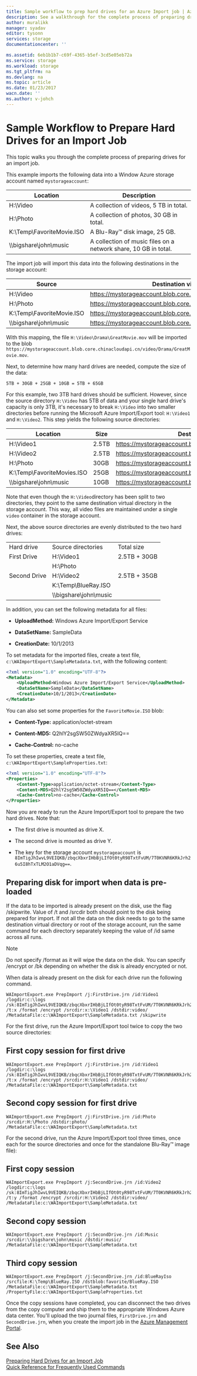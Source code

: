 ```yaml
---
title: Sample workflow to prep hard drives for an Azure Import job | Azure
description: See a walkthrough for the complete process of preparing drives for an import job in the Azure Import-Export Service
author: muralikk
manager: syadav
editor: tysonn
services: storage
documentationcenter: ''

ms.assetid: 6eb1b1b7-c69f-4365-b5ef-3cd5e05eb72a
ms.service: storage
ms.workload: storage
ms.tgt_pltfrm: na
ms.devlang: na
ms.topic: article
ms.date: 01/23/2017
wacn.date: ''
ms.author: v-johch
---
```


# Sample Workflow to Prepare Hard Drives for an Import Job
This topic walks you through the complete process of preparing drives for an import job.  

This example imports the following data into a Window Azure storage account named `mystorageaccount`:  

|Location|Description|  
|--------------|-----------------|  
|H:\Video|A collection of videos, 5 TB in total.|  
|H:\Photo|A collection of photos, 30 GB in total.|  
|K:\Temp\FavoriteMovie.ISO|A Blu-Ray™ disk image, 25 GB.|  
|\\\bigshare\john\music|A collection of music files on a network share, 10 GB in total.|  

The import job will import this data into the following destinations in the storage account:  

|Source|Destination virtual directory or blob|  
|------------|-------------------------------------------|  
|H:\Video|https://mystorageaccount.blob.core.chinacloudapi.cn/video|  
|H:\Photo|https://mystorageaccount.blob.core.chinacloudapi.cn/photo|  
|K:\Temp\FavoriteMovie.ISO|https://mystorageaccount.blob.core.chinacloudapi.cn/favorite/FavoriteMovies.ISO|  
|\\\bigshare\john\music|https://mystorageaccount.blob.core.chinacloudapi.cn/music|  

With this mapping, the file `H:\Video\Drama\GreatMovie.mov` will be imported to the blob `https://mystorageaccount.blob.core.chinacloudapi.cn/video/Drama/GreatMovie.mov`.  

Next, to determine how many hard drives are needed, compute the size of the data:  

`5TB + 30GB + 25GB + 10GB = 5TB + 65GB`  

For this example, two 3TB hard drives should be sufficient. However, since the source directory `H:\Video` has 5TB of data and your single hard drive's capacity is only 3TB, it's necessary to break `H:\Video` into two smaller directories before running the Microsoft Azure Import/Export tool: `H:\Video1` and `H:\Video2`. This step yields the following source directories:  

|Location|Size|Destination virtual directory or blob|  
|--------------|----------|-------------------------------------------|  
|H:\Video1|2.5TB|https://mystorageaccount.blob.core.chinacloudapi.cn/video|  
|H:\Video2|2.5TB|https://mystorageaccount.blob.core.chinacloudapi.cn/video|  
|H:\Photo|30GB|https://mystorageaccount.blob.core.chinacloudapi.cn/photo|  
|K:\Temp\FavoriteMovies.ISO|25GB|https://mystorageaccount.blob.core.chinacloudapi.cn/favorite/FavoriteMovies.ISO|  
|\\\bigshare\john\music|10GB|https://mystorageaccount.blob.core.chinacloudapi.cn/music|  

 Note that even though the `H:\Video`directory has been split to two directories, they point to the same destination virtual directory in the storage account. This way, all video files are maintained under a single `video` container in the storage account.  

 Next, the above source directories are evenly distributed to the two hard drives:  

||||  
|-|-|-|  
|Hard drive|Source directories|Total size|  
|First Drive|H:\Video1|2.5TB + 30GB|  
||H:\Photo||  
|Second Drive|H:\Video2|2.5TB + 35GB|  
||K:\Temp\BlueRay.ISO||  
||\\\bigshare\john\music||  

In addition, you can set the following metadata for all files:  

-   **UploadMethod:** Windows Azure Import/Export Service  

-   **DataSetName:** SampleData  

-   **CreationDate:** 10/1/2013  

To set metadata for the imported files, create a text file, `c:\WAImportExport\SampleMetadata.txt`, with the following content:  

```xml
<?xml version="1.0" encoding="UTF-8"?>  
<Metadata>  
    <UploadMethod>Windows Azure Import/Export Service</UploadMethod>  
    <DataSetName>SampleData</DataSetName>  
    <CreationDate>10/1/2013</CreationDate>  
</Metadata>  
```

You can also set some properties for the `FavoriteMovie.ISO` blob:  

-   **Content-Type:** application/octet-stream  

-   **Content-MD5:** Q2hlY2sgSW50ZWdyaXR5IQ==  

-   **Cache-Control:** no-cache  

To set these properties, create a text file, `c:\WAImportExport\SampleProperties.txt`:  

```xml
<?xml version="1.0" encoding="UTF-8"?>  
<Properties>  
    <Content-Type>application/octet-stream</Content-Type>  
    <Content-MD5>Q2hlY2sgSW50ZWdyaXR5IQ==</Content-MD5>  
    <Cache-Control>no-cache</Cache-Control>  
</Properties>  
```

Now you are ready to run the Azure Import/Export tool to prepare the two hard drives. Note that:  

-   The first drive is mounted as drive X.  

-   The second drive is mounted as drive Y.  

-   The key for the storage account `mystorageaccount` is `8ImTigJhIwvL9VEIQKB/zbqcXbxrIHbBjLIfOt0tyR98TxtFvUM/7T0KVNR6KRkJrh26u5I8hTxTLM2O1aDVqg==`.  

## Preparing disk for import when data is pre-loaded

 If the data to be imported is already present on the disk, use the flag /skipwrite. Value of /t and /srcdir both should point to the disk being prepared for import. If not all the data on the disk needs to go to the same destination virtual directory or root of the storage account, run the same command for each directory separately keeping the value of /id same across all runs.

>[!NOTE]
> Do not specify /format as it will wipe the data on the disk. You can specify /encrypt or /bk depending on whether the disk is already encrypted or not. 

When data is already present on the disk for each drive run the following command.

```
WAImportExport.exe PrepImport /j:FirstDrive.jrn /id:Video1 /logdir:c:\logs /sk:8ImTigJhIwvL9VEIQKB/zbqcXbxrIHbBjLIfOt0tyR98TxtFvUM/7T0KVNR6KRkJrh26u5I8hTxTLM2O1aDVqg== /t:x /format /encrypt /srcdir:x:\Video1 /dstdir:video/ /MetadataFile:c:\WAImportExport\SampleMetadata.txt /skipwrite
```

For the first drive, run the Azure Import/Export tool twice to copy the two source directories:  

## First copy session for first drive  

```
WAImportExport.exe PrepImport /j:FirstDrive.jrn /id:Video1 /logdir:c:\logs /sk:8ImTigJhIwvL9VEIQKB/zbqcXbxrIHbBjLIfOt0tyR98TxtFvUM/7T0KVNR6KRkJrh26u5I8hTxTLM2O1aDVqg== /t:x /format /encrypt /srcdir:H:\Video1 /dstdir:video/ /MetadataFile:c:\WAImportExport\SampleMetadata.txt  
```

## Second copy session for first drive  

```
WAImportExport.exe PrepImport /j:FirstDrive.jrn /id:Photo /srcdir:H:\Photo /dstdir:photo/ /MetadataFile:c:\WAImportExport\SampleMetadata.txt
```

For the second drive, run the Azure Import/Export tool three times, once each for the source directories and once for the standalone Blu-Ray™ image file):  

## First copy session  
```
WAImportExport.exe PrepImport /j:SecondDrive.jrn /id:Video2 /logdir:c:\logs /sk:8ImTigJhIwvL9VEIQKB/zbqcXbxrIHbBjLIfOt0tyR98TxtFvUM/7T0KVNR6KRkJrh26u5I8hTxTLM2O1aDVqg== /t:y /format /encrypt /srcdir:H:\Video2 /dstdir:video/ /MetadataFile:c:\WAImportExport\SampleMetadata.txt  
```

## Second copy session  
```
WAImportExport.exe PrepImport /j:SecondDrive.jrn /id:Music /srcdir:\\bigshare\john\music /dstdir:music/ /MetadataFile:c:\WAImportExport\SampleMetadata.txt  
```

## Third copy session  
```
WAImportExport.exe PrepImport /j:SecondDrive.jrn /id:BlueRayIso /srcfile:K:\Temp\BlueRay.ISO /dstblob:favorite/BlueRay.ISO /MetadataFile:c:\WAImportExport\SampleMetadata.txt /PropertyFile:c:\WAImportExport\SampleProperties.txt  
```

Once the copy sessions have completed, you can disconnect the two drives from the copy computer and ship them to the appropriate Windows Azure data center. You'll upload the two journal files, `FirstDrive.jrn` and `SecondDrive.jrn`, when you create the import job in the [Azure Management Portal](https://manage.windowsazure.cn/).  

## See Also  
[Preparing Hard Drives for an Import Job](./storage-import-export-tool-preparing-hard-drives-import-v1.md)   
[Quick Reference for Frequently Used Commands](./storage-import-export-tool-quick-reference-v1.md)